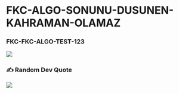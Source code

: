 # FKC-ALGO-SONUNU-DUSUNEN-KAHRAMAN-OLAMAZ
### FKC-FKC-ALGO-TEST-123
![](https://github-profile-trophy.vercel.app/?username=ruzgarimren&theme=radical&no-frame=false&no-bg=true&margin-w=4&combine_all_yearly_contributions=true&rank=S,A,B)

### ✍️ Random Dev Quote
![](https://quotes-github-readme.vercel.app/api?type=horizontal&theme=tokyonight)



